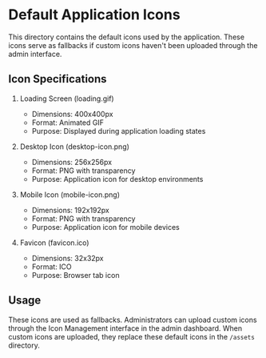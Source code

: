 # Default Application Icons

This directory contains the default icons used by the application. These icons serve as fallbacks if custom icons haven't been uploaded through the admin interface.

## Icon Specifications

1. Loading Screen (loading.gif)
   - Dimensions: 400x400px
   - Format: Animated GIF
   - Purpose: Displayed during application loading states

2. Desktop Icon (desktop-icon.png)
   - Dimensions: 256x256px
   - Format: PNG with transparency
   - Purpose: Application icon for desktop environments

3. Mobile Icon (mobile-icon.png)
   - Dimensions: 192x192px
   - Format: PNG with transparency
   - Purpose: Application icon for mobile devices

4. Favicon (favicon.ico)
   - Dimensions: 32x32px
   - Format: ICO
   - Purpose: Browser tab icon

## Usage

These icons are used as fallbacks. Administrators can upload custom icons through the Icon Management interface in the admin dashboard. When custom icons are uploaded, they replace these default icons in the `/assets` directory. 